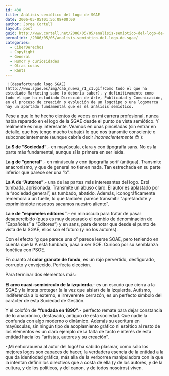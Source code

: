 ```yaml
---
id: 438
title: Análisis semiótico del logo de SGAE
date: 2006-05-05T01:56:08+00:00
author: Jorge Cortell
layout: post
guid: http://www.cortell.net/2006/05/05/analisis-semiotico-del-logo-de-sgae/
permalink: /2006/05/05/analisis-semiotico-del-logo-de-sgae/
categories:
  - CiberDerechos
  - Copyfight
  - General
  - Humor y curiosidades
  - Otras cosas
  - Rants
---
```

     ![desafortunado logo SGAE](http://www.sgae.es/img/cab_nueva_r1_c1.gif)Como todo el que ha estudiado Marketing sabe (o deberí­a saber), y definitivamente como todo el que ha estudiado Dirección de Arte, Publicidad y Comunicación, en el proceso de creación o evolución de un logotipo o una logomarca hay un apartado fundamental que es el análisis semiótico.

Pese a que lo he hecho cientos de veces en mi carrera profesional, nunca habí­a reparado en el logo de la SGAE desde el punto de vista semiótico. Y realmente es muy interesante. Veamos en unas pinceladas (sin entrar en detalle, que hoy tengo mucho trabajo) lo que nos transmite consciente o subconscientemente (aunque cabrí­a decir _inconscientemente_ 😉 ):

**La S de &#8220;Sociedad&#8221;**.- en mayúscula, clara y con tipografí­a sans. No es la parte más fundamental, aunque sí­ la primera en ser leí­da.
  
**La g de &#8220;general&#8221;**.- en minúscula y con tipografí­a serif (antigua). Transmite anacronismo, y que de general no tienen nada. Tan estrechada en su parte inferior que parece ser una &#8220;o&#8221;.
  
**La A de &#8220;Autores&#8221;**.- una de las partes más interesantes del logo. Está tumbada, aprisionada. Transmite un abuso claro. El autor es aplastado por la &#8220;sociedad general&#8221;, es tumbado, abatido. Además, iconográficamente rememora a un fuelle, lo que también parece transmitir &#8220;apretándote y exprimiéndote nosotros sacamos nuestro aliento&#8221;.
  
**La e de &#8220;<s>españoles</s> editores&#8221;**.- en minúscula para tratar de pasar desapercibido (pues es muy descarado el cambio de denominación de &#8220;Españoles&#8221; a &#8220;Editores&#8221;) y en sans, para denotar que desde el punto de vista de la SGAE, ellos son el futuro (y no los autores).

Con el efecto &#8220;g que parece una o&#8221; parece leerse SOAE, pero teniendo en cuenta que la A está tumbada, pasa a ser SOE. Curioso por su semblanza fonética con PSOE.

En cuanto al **color granate de fondo**, es un rojo pervertido, desfigurado, corrupto y envejecido. Perfecta elección.

Para terminar dos elementos más:

**El arco cuasi-semicí­rculo de la izquierda**.- es un escudo que cierra a la SGAE y la inteta proteger (a la vez que aislar) de la Izquierda. Autismo, indiferencia a lo externo, e irreverente cerrazón, es un perfecto sí­mbolo del carácter de esta Suciedad de Gestión.

Y el colofón de **&#8220;fundada en 1890&#8221;**.- perfecto remate para dejar constancia de lo anacrónico, desfasado, antiguo de esta sociedad. Que nadie la confunda con algo moderno o dinámico. Además su escritura en mayúsculas, sin ningún tipo de acoplamiento gráfico ni estético al resto de los elementos es un claro ejemplo de la falta de tacto e interés de esta entidad hacia los &#8220;artistas, autores y su creación&#8221;.

-¡Mi enhorabuena al autor del logo! ha sabido plasmar, como sólo los mejores logos son capaces de hacer, la verdadera esencia de la entidad a la que da identiodad gráfica, más alla de la verborrea manipuladora con la que la intentan definir los directivos que a costa de ella (y de los autores, y de la cultura, y de los polí­ticos, y del canon, y de todos nosotros) viven.